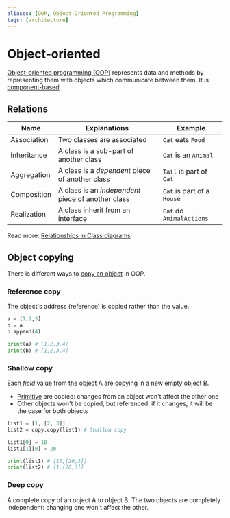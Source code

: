 ```yaml
---
aliases: [OOP, Object-Oriented Programming]
tags: [architecture]
---
```


# Object-oriented

[Object-oriented programming (OOP)](https://wikipedia.org/wiki/object-oriented_programming) represents data and methods by representing them with objects which communicate between them. It is [component-based](../styles/component-based.md).

## Relations

| Name        | Explanations                                       | Example                |
| ----------- | -------------------------------------------------- | ---------------------- |
| Association | Two classes are associated                         | `Cat` eats `Food`          |
| Inheritance | A class is a sub-part of another class           | `Cat` is an `Animal`       |
| Aggregation | A class is a *dependent* piece of another class    | `Tail` is part of `Cat`    |
| Composition | A class is an *independent* piece of another class | `Cat` is part of a `House` |
| Realization | A class inherit from an interface                  | `Cat` do `AnimalActions`   |

Read more: [Relationships in Class diagrams](../models/uml/structural-diagrams/class-diagram.md#relationship)

## Object copying

There is different ways to [copy an object](https://en.wikipedia.org/wiki/Object_copying) in OOP.

### Reference copy

The object's address (reference) is copied rather than the value. 

```python
a = [1,2,3]
b = a
b.append(4) 

print(a) # [1,2,3,4]
print(b) # [1,2,3,4]
```

### Shallow copy

Each *field* value from the object A are copying in a new empty object B.  
- [Primitive](../../data/types/types.md) are copied: changes from an object won't affect the other one
- Other objects won't be copied, but referenced: if it changes, it will be the case for both objects

```python
list1 = [1, [2, 3]] 
list2 = copy.copy(list1) # Shallow copy 

list1[0] = 10
list1[1][0] = 20

print(list1) # [10,[20,3]]
print(list2) # [1,[20,3]]
```

<!--
QUOTE: In a language without primitive types (where everything is an object), all fields of the copy reference the same objects as the fields of the original. 

EXAMPLE: [[python]]
-->

### Deep copy

A complete copy of an object A to object B. The two objects are completely independent: changing one won't affect the other.

<!--
WIP
[Singleton pattern](https://wikipedia.org/wiki/singleton_pattern)
-->
